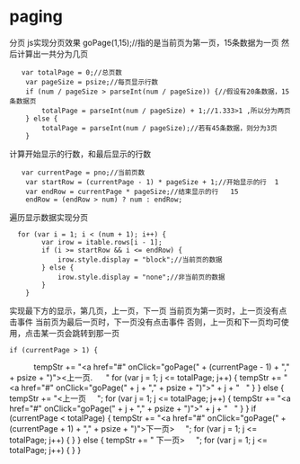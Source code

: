 # paging
分页
js实现分页效果
goPage(1,15);//指的是当前页为第一页，15条数据为一页
然后计算出一共分为几页

       var totalPage = 0;//总页数
        var pageSize = psize;//每页显示行数
        if (num / pageSize > parseInt(num / pageSize)) {//假设有20条数据，15条数据页 
            totalPage = parseInt(num / pageSize) + 1;//1.333>1 ,所以分为两页
        } else {
            totalPage = parseInt(num / pageSize);//若有45条数据，则分为3页
        }
计算开始显示的行数，和最后显示的行数

       var currentPage = pno;//当前页数
        var startRow = (currentPage - 1) * pageSize + 1;//开始显示的行  1
        var endRow = currentPage * pageSize;//结束显示的行   15
        endRow = (endRow > num) ? num : endRow;
遍历显示数据实现分页

      for (var i = 1; i < (num + 1); i++) {
            var irow = itable.rows[i - 1];
            if (i >= startRow && i <= endRow) {
                irow.style.display = "block";//当前页的数据
            } else {
                irow.style.display = "none";//非当前页的数据
            }
        }
实现最下方的显示，第几页，上一页，下一页
当前页为第一页时，上一页没有点击事件
当前页为最后一页时，下一页没有点击事件
否则，上一页和下一页均可使用，点击某一页会跳转到那一页

    if (currentPage > 1) {
            tempStr += "<a href=\"#\" onClick=\"goPage(" + (currentPage - 1) + "," + psize + ")\"><上一页.   &nbsp;&nbsp;&nbsp;&nbsp;&nbsp;</a>"
            for (var j = 1; j <= totalPage; j++) {
                tempStr += "<a href=\"#\" onClick=\"goPage(" + j + "," + psize + ")\">" + j + "&nbsp;&nbsp;&nbsp;</a>"
            }
        } else {
            tempStr += "<上一页&nbsp;&nbsp;&nbsp;&nbsp;&nbsp;";
            for (var j = 1; j <= totalPage; j++) {
                tempStr += "<a href=\"#\" onClick=\"goPage(" + j + "," + psize + ")\">" + j + "&nbsp;&nbsp;&nbsp;</a>"
            }
        }
        if (currentPage < totalPage) {
            tempStr += "<a href=\"#\" onClick=\"goPage(" + (currentPage + 1) + "," + psize + ")\">下一页>&nbsp;&nbsp;&nbsp;&nbsp;&nbsp;</a>";
            for (var j = 1; j <= totalPage; j++) {
            }
        } else {
            tempStr += "  下一页>&nbsp;&nbsp;&nbsp;&nbsp;&nbsp;";
            for (var j = 1; j <= totalPage; j++) {
            }
        }
